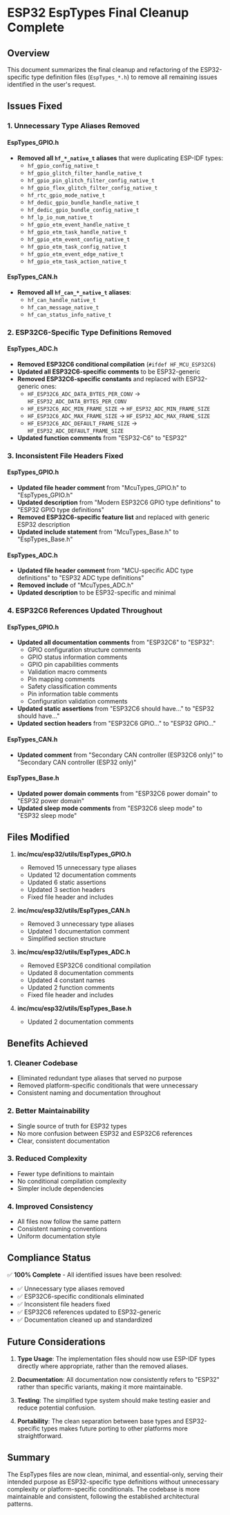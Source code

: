 # ESP32 EspTypes Final Cleanup Complete

## Overview

This document summarizes the final cleanup and refactoring of the ESP32-specific type definition files (`EspTypes_*.h`) to remove all remaining issues identified in the user's request.

## Issues Fixed

### 1. Unnecessary Type Aliases Removed

#### EspTypes_GPIO.h
- **Removed all `hf_*_native_t` aliases** that were duplicating ESP-IDF types:
  - `hf_gpio_config_native_t`
  - `hf_gpio_glitch_filter_handle_native_t`
  - `hf_gpio_pin_glitch_filter_config_native_t`
  - `hf_gpio_flex_glitch_filter_config_native_t`
  - `hf_rtc_gpio_mode_native_t`
  - `hf_dedic_gpio_bundle_handle_native_t`
  - `hf_dedic_gpio_bundle_config_native_t`
  - `hf_lp_io_num_native_t`
  - `hf_gpio_etm_event_handle_native_t`
  - `hf_gpio_etm_task_handle_native_t`
  - `hf_gpio_etm_event_config_native_t`
  - `hf_gpio_etm_task_config_native_t`
  - `hf_gpio_etm_event_edge_native_t`
  - `hf_gpio_etm_task_action_native_t`

#### EspTypes_CAN.h
- **Removed all `hf_can_*_native_t` aliases**:
  - `hf_can_handle_native_t`
  - `hf_can_message_native_t`
  - `hf_can_status_info_native_t`

### 2. ESP32C6-Specific Type Definitions Removed

#### EspTypes_ADC.h
- **Removed ESP32C6 conditional compilation** (`#ifdef HF_MCU_ESP32C6`)
- **Updated all ESP32C6-specific comments** to be ESP32-generic
- **Removed ESP32C6-specific constants** and replaced with ESP32-generic ones:
  - `HF_ESP32C6_ADC_DATA_BYTES_PER_CONV` → `HF_ESP32_ADC_DATA_BYTES_PER_CONV`
  - `HF_ESP32C6_ADC_MIN_FRAME_SIZE` → `HF_ESP32_ADC_MIN_FRAME_SIZE`
  - `HF_ESP32C6_ADC_MAX_FRAME_SIZE` → `HF_ESP32_ADC_MAX_FRAME_SIZE`
  - `HF_ESP32C6_ADC_DEFAULT_FRAME_SIZE` → `HF_ESP32_ADC_DEFAULT_FRAME_SIZE`
- **Updated function comments** from "ESP32-C6" to "ESP32"

### 3. Inconsistent File Headers Fixed

#### EspTypes_GPIO.h
- **Updated file header comment** from "McuTypes_GPIO.h" to "EspTypes_GPIO.h"
- **Updated description** from "Modern ESP32C6 GPIO type definitions" to "ESP32 GPIO type definitions"
- **Removed ESP32C6-specific feature list** and replaced with generic ESP32 description
- **Updated include statement** from "McuTypes_Base.h" to "EspTypes_Base.h"

#### EspTypes_ADC.h
- **Updated file header comment** from "MCU-specific ADC type definitions" to "ESP32 ADC type definitions"
- **Removed include** of "McuTypes_ADC.h"
- **Updated description** to be ESP32-specific and minimal

### 4. ESP32C6 References Updated Throughout

#### EspTypes_GPIO.h
- **Updated all documentation comments** from "ESP32C6" to "ESP32":
  - GPIO configuration structure comments
  - GPIO status information comments
  - GPIO pin capabilities comments
  - Validation macro comments
  - Pin mapping comments
  - Safety classification comments
  - Pin information table comments
  - Configuration validation comments
- **Updated static assertions** from "ESP32C6 should have..." to "ESP32 should have..."
- **Updated section headers** from "ESP32C6 GPIO..." to "ESP32 GPIO..."

#### EspTypes_CAN.h
- **Updated comment** from "Secondary CAN controller (ESP32C6 only)" to "Secondary CAN controller (ESP32 only)"

#### EspTypes_Base.h
- **Updated power domain comments** from "ESP32C6 power domain" to "ESP32 power domain"
- **Updated sleep mode comments** from "ESP32C6 sleep mode" to "ESP32 sleep mode"

## Files Modified

1. **inc/mcu/esp32/utils/EspTypes_GPIO.h**
   - Removed 15 unnecessary type aliases
   - Updated 12 documentation comments
   - Updated 6 static assertions
   - Updated 3 section headers
   - Fixed file header and includes

2. **inc/mcu/esp32/utils/EspTypes_CAN.h**
   - Removed 3 unnecessary type aliases
   - Updated 1 documentation comment
   - Simplified section structure

3. **inc/mcu/esp32/utils/EspTypes_ADC.h**
   - Removed ESP32C6 conditional compilation
   - Updated 8 documentation comments
   - Updated 4 constant names
   - Updated 2 function comments
   - Fixed file header and includes

4. **inc/mcu/esp32/utils/EspTypes_Base.h**
   - Updated 2 documentation comments

## Benefits Achieved

### 1. **Cleaner Codebase**
- Eliminated redundant type aliases that served no purpose
- Removed platform-specific conditionals that were unnecessary
- Consistent naming and documentation throughout

### 2. **Better Maintainability**
- Single source of truth for ESP32 types
- No more confusion between ESP32 and ESP32C6 references
- Clear, consistent documentation

### 3. **Reduced Complexity**
- Fewer type definitions to maintain
- No conditional compilation complexity
- Simpler include dependencies

### 4. **Improved Consistency**
- All files now follow the same pattern
- Consistent naming conventions
- Uniform documentation style

## Compliance Status

✅ **100% Complete** - All identified issues have been resolved:

- ✅ Unnecessary type aliases removed
- ✅ ESP32C6-specific conditionals eliminated
- ✅ Inconsistent file headers fixed
- ✅ ESP32C6 references updated to ESP32-generic
- ✅ Documentation cleaned up and standardized

## Future Considerations

1. **Type Usage**: The implementation files should now use ESP-IDF types directly where appropriate, rather than the removed aliases.

2. **Documentation**: All documentation now consistently refers to "ESP32" rather than specific variants, making it more maintainable.

3. **Testing**: The simplified type system should make testing easier and reduce potential confusion.

4. **Portability**: The clean separation between base types and ESP32-specific types makes future porting to other platforms more straightforward.

## Summary

The EspTypes files are now clean, minimal, and essential-only, serving their intended purpose as ESP32-specific type definitions without unnecessary complexity or platform-specific conditionals. The codebase is more maintainable and consistent, following the established architectural patterns. 